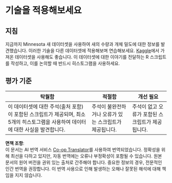 <!--
CO_OP_TRANSLATOR_METADATA:
{
  "original_hash": "a233d542512136c4dd29aad38ca0175f",
  "translation_date": "2025-08-24T13:47:35+00:00",
  "source_file": "3-Data-Visualization/R/10-visualization-distributions/assignment.md",
  "language_code": "ko"
}
-->
# 기술을 적용해보세요

## 지침

지금까지 Minnesota 새 데이터셋을 사용하여 새의 수량과 개체 밀도에 대한 정보를 발견했습니다. 이러한 기술을 다른 데이터셋에 적용해보며 연습해보세요. [Kaggle](https://www.kaggle.com/)에서 가져온 데이터셋을 사용해도 좋습니다. 이 데이터셋에 대한 이야기를 전달하는 R 스크립트를 작성하고, 이를 논의할 때 반드시 히스토그램을 사용하세요.

## 평가 기준

탁월함 | 적절함 | 개선 필요
--- | --- | --- |
이 데이터셋에 대한 주석(출처 포함)이 포함된 스크립트가 제공되며, 최소 5개의 히스토그램을 사용하여 데이터에 대한 사실을 발견합니다. | 주석이 불완전하거나 오류가 있는 스크립트가 제공됩니다. | 주석이 없고 오류가 포함된 스크립트가 제공됩니다.

**면책 조항**:  
이 문서는 AI 번역 서비스 [Co-op Translator](https://github.com/Azure/co-op-translator)를 사용하여 번역되었습니다. 정확성을 위해 최선을 다하고 있지만, 자동 번역에는 오류나 부정확성이 포함될 수 있습니다. 원본 문서의 원어 버전을 권위 있는 출처로 간주해야 합니다. 중요한 정보의 경우, 전문적인 인간 번역을 권장합니다. 이 번역 사용으로 인해 발생하는 오해나 잘못된 해석에 대해 책임을 지지 않습니다.